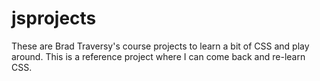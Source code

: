 # jsprojects

These are Brad Traversy's course projects to learn a bit of CSS and play around.
This is a reference project where I can come back and re-learn CSS.
